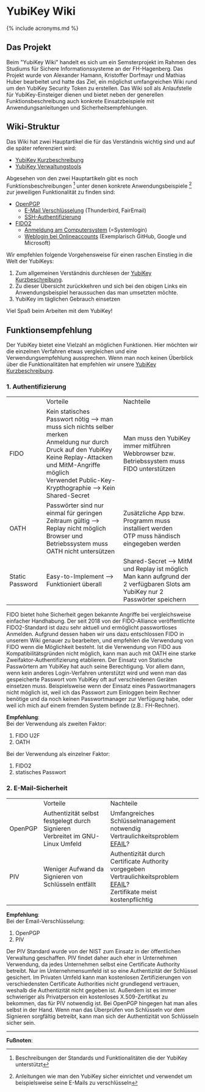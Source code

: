 # YubiKey Wiki

{% include acronyms.md %}

## Das Projekt

Beim "YubiKey Wiki" handelt es sich um ein Semsterprojekt im Rahmen des
Studiums für Sichere Informationssysteme an der FH-Hagenberg. Das
Projekt wurde von Alexander Hamann, Kristoffer Dorfmayr und Mathias
Huber bearbeitet und hatte das Ziel, ein möglichst umfangreichen Wiki
rund um den YubiKey Security Token zu erstellen. Das Wiki soll als
Anlaufstelle für YubiKey-Einsteiger dienen und bietet neben der
generellen Funktionsbeschreibung auch konkrete Einsatzbeispiele mit
Anwendungsanleitungen und Sicherheitsempfehlungen.

## Wiki-Struktur

Das Wiki hat zwei Hauptartikel die für das Verständnis wichtig sind und
auf die später referenziert wird:
* [YubiKey Kurzbeschreibung](/YubiKeyWiki/docs/kurzbeschreibung)
* [YubiKey Verwaltungstools](/YubiKeyWiki/docs/verwaltung)

Abgesehen von den zwei Hauptartikeln gibt es noch
Funktionsbeschreibungen [^1] unter denen konkrete Anwendungsbeispiele
[^2] zur jeweiligen Funktionalität zu finden sind:

  - [OpenPGP](/YubiKeyWiki/docs/OpenPGP)
      - [E-Mail Verschlüsselung](/YubiKeyWiki/docs/OpenPGP/mailverschluesselung) (Thunderbird, FairEmail)
      - [SSH-Authentifizierung](/YubiKeyWiki/docs/OpenPGP/ssh-authentifizierung)
  - [FIDO2](/YubiKeyWiki/docs/FIDO2)
      - [Anmeldung am Computersystem](/YubiKeyWiki/docs/FIDO2/systemlogin) (=Systemlogin)
      - [Weblogin bei Onlineaccounts](/YubiKeyWiki/docs/FIDO2/webanmeldung) (Exemplarisch GitHub, Google und Microsoft)

Wir empfehlen folgende Vorgehensweise für einen raschen Einstieg in die
Welt der YubiKeys:

1.  Zum allgemeinen Verständnis durchlesen der [YubiKey Kurzbeschreibung](/YubiKeyWiki/docs/kurzbeschreibung).
2.  Zu dieser Übersicht zurückkehren und sich bei den obigen Links ein
    Anwendungsbeispiel heraussuchen das man umsetzten möchte.
3.  YubiKey im täglichen Gebrauch einsetzen

Viel Spaß beim Arbeiten mit dem YubiKey!  
  
  

## Funktionsempfehlung

Der YubiKey bietet eine Vielzahl an möglichen Funktionen. Hier möchten
wir die einzelnen Verfahren etwas vergleichen und eine
Verwendungsempfehlung aussprechen. Wenn man noch keinen Überblick über
die Funktionalitäten hat empfehlen wir unsere [YubiKey Kurzbeschreibung](/YubiKeyWiki/docs/kurzbeschreibung).

### 1\. Authentifizierung

<table>
<tbody>
<tr class="odd">
<td></td>
<td>Vorteile</td>
<td>Nachteile</td>
</tr>
<tr class="even">
<td>FIDO</td>
<td>Kein statisches Passwort nötig --&gt; man muss sich nichts selber merken<br />
Anmeldung nur durch Druck auf den YubiKey<br />
Keine Replay-Attacken und MitM-Angriffe möglich<br />
Verwendet Public-Key-Krypthographie --&gt; Kein Shared-Secret</td>
<td>Man muss den YubiKey immer mitführen<br />
Webbrowser bzw. Betriebssystem muss FIDO unterstützen</td>
</tr>
<tr class="odd">
<td>OATH</td>
<td>Passwörter sind nur einmal für geringen Zeitraum gültig --&gt; Replay nicht möglich<br />
Browser und Betriebssystem muss OATH nicht untersützen</td>
<td>Zusätzliche App bzw. Programm muss installiert werden<br />
OTP muss händisch eingegeben werden</td>
</tr>
<tr class="even">
<td>Static Password</td>
<td>Easy-to-Implement --&gt; Funktioniert überall<br />
</td>
<td>Shared-Secret --&gt; MitM und Replay ist möglich<br />
Man kann aufgrund der 2 verfügbaren Slots am YubiKey nur 2 Passwörter speichern</td>
</tr>
</tbody>
</table>

FIDO bietet hohe Sicherheit gegen bekannte Angriffe bei vergleichsweise
einfacher Handhabung. Der seit 2018 von der FIDO-Alliance
veröffentlichte FIDO2-Standard ist dazu sehr aktuell und ermöglicht
passwortloses Anmelden. Aufgrund dessen haben wir uns dazu entschlossen
FIDO in unserem Wiki genauer zu bearbeiten, und empfehlen die Verwendung
von FIDO wenn die Möglichkeit besteht. Ist die Verwendung von FIDO aus
Kompatibilitätsgründen nicht möglich, kann man auch mit OATH eine starke
Zweifaktor-Authentifizierung etablieren. Der Einsatz von Statische
Passwörtern am YubiKey hat auch seine Berechtigung. Vor allem dann,
wenn kein anderes Login-Verfahren unterstützt wird und wenn man das
gespeicherte Passwort vom YubiKey oft auf verschiedenen Geräten
einsetzen muss. Beispielsweise wenn der Einsatz eines Passwortmanagers
nicht möglich ist, weil ich das Passwort zum Einloggen beim Rechner
benötige und da noch keinen Passwortmanager zur Verfügung habe, oder
weil ich mich auf einem fremden System befinde (z.B.: FH-Rechner).

**Empfehlung**:  
Bei der Verwendung als zweiten Faktor:

1.  FIDO U2F
2.  OATH

Bei der Verwendung als einzelner Faktor:

1.  FIDO2
2.  statisches Passwort

### 2\. E-Mail-Sicherheit

<table>
<tbody>
<tr class="odd">
<td></td>
<td>Vorteile</td>
<td>Nachteile</td>
</tr>
<tr class="even">
<td>OpenPGP</td>
<td>Authentizität selbst festgelegt durch Signieren<br />
Verbreitet im GNU-Linux Umfeld</td>
<td>Umfangreiches Schlüsselmanagement notwendig<br />
Vertraulichkeitsproblem <a href="https://efail.de/">EFAIL</a>?</td>
</tr>
<tr class="odd">
<td>PIV</td>
<td>Weniger Aufwand da Signieren von Schlüsseln entfällt</td>
<td>Authentizität durch Certificate Authority vorgegeben<br />
Vertraulichkeitsproblem <a href="https://efail.de/">EFAIL</a>?<br />
Zertifikate meist kostenpflichtig</td>
</tr>
</tbody>
</table>

**Empfehlung**:  
Bei der Email-Verschlüsselung:

1.  OpenPGP
2.  PIV

Der PIV Standard wurde von der NIST zum Einsatz in der öffentlichen
Verwaltung geschaffen. PIV findet daher auch eher in Unternehmen
Verwendung, da jedes Unternehmen selbst eine Certificate Authority
betreibt. Nur im Unternehmensumfeld ist so eine Authentizität der
Schlüssel gesichert. Im Privaten Umfeld kann man kostenlosen
Zertifizierungen von verschiedensten Certificate Authorities nicht
grundlegend vertrauen, weshalb die Authentizität nicht gegeben ist.
Außerdem ist es immer schwieriger als Privatperson ein kostenloses
X.509-Zertifikat zu bekommen, das für PIV notwendig ist. Bei OpenPGP
hingegen hat man alles selbst in der Hand. Wenn man das Überprüfen von
Schlüsseln vor dem Signieren sorgfältig betreibt, kann man sich der
Authentizität von Schlüsseln sicher sein.

---
**Fußnoten**:

[^1]: Beschreibungen der Standards und Funktionalitäten die der YubiKey unterstützt

[^2]: Anleitungen wie man den YubiKey sicher einrichtet und verwendet um beispielsweise seine E-Mails zu verschlüsseln
